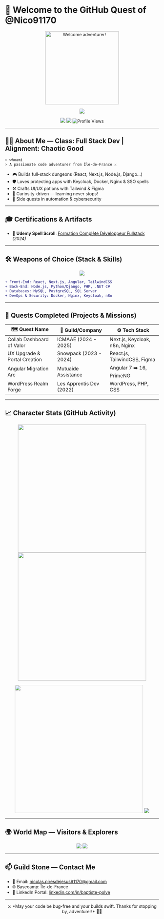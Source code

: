 # 👾 Welcome to the GitHub Quest of @Nico91170

<p align="center">
  <img src="https://media.tenor.com/DUMFeU1Y0ZAAAAAC/pixel-pixel-art.gif" width="240" alt="Welcome adventurer!"/>
</p>

<p align="center">
  <img src="https://readme-typing-svg.demolab.com?font=Fira+Code&size=24&pause=1000&center=true&vCenter=true&width=500&lines=Full+Stack+Mage+%F0%9F%94%AE+%26+Bug+Slayer;Crafting+modern+UIs+%F0%9F%96%8C%EF%B8%8F;Summoning+secure+backends+%F0%9F%94%92;Guild+Tech:+Open+to+Quests+Worldwide!"/>
</p>

<p align="center">
  <a href="mailto:nicolas.piresdejesus91170@gmail.com"><img src="https://img.shields.io/badge/📬%20Mail-Nico-red?style=for-the-badge"/></a>
  <a href="https://www.linkedin.com/in/baptiste-polve"><img src="https://img.shields.io/badge/🔗%20LinkedIn-Network-blue?style=for-the-badge"/></a>
  <img src="https://komarev.com/ghpvc/?username=Nico91170&style=for-the-badge" alt="Profile Views"/>
</p>

---

## 🧙‍♂️ About Me — Class: Full Stack Dev | Alignment: Chaotic Good

```bash
> whoami
> A passionate code adventurer from Île-de-France ⚔️
```

- 🎮 Builds full-stack dungeons (React, Next.js, Node.js, Django...)
- 🛡️ Loves protecting apps with Keycloak, Docker, Nginx & SSO spells
- ⚒️ Crafts UI/UX potions with Tailwind & Figma
- 🧩 Curiosity-driven — learning never stops!
- 💾 Side quests in automation & cybersecurity

---

## 🎓 Certifications & Artifacts

- 🧠 **Udemy Spell Scroll**: [Formation Complète Développeur Fullstack](https://www.udemy.com/certificate/UC-fb0916d4-dd36-4358-b0d5-0e28124ffbe2/) *(2024)*

---

## 🛠️ Weapons of Choice (Stack & Skills)

<p align="center">
  <img src="https://skillicons.dev/icons?i=html,css,js,ts,react,nextjs,angular,tailwind,figma,nodejs,php,python,django,dotnet,cs,java,mysql,postgresql,git,docker,nginx,ubuntu,keycloak" />
</p>

```diff
+ Front-End: React, Next.js, Angular, TailwindCSS
+ Back-End: Node.js, Python/Django, PHP, .NET C#
+ Databases: MySQL, PostgreSQL, SQL Server
+ DevOps & Security: Docker, Nginx, Keycloak, n8n
```

---

## 🧾 Quests Completed (Projects & Missions)

| 🗺️ Quest Name                  | 🏰 Guild/Company          | ⚙️ Tech Stack                        |
|------------------------------|---------------------------|-------------------------------------|
| Collab Dashboard of Valor    | ICMAAE (2024 - 2025)      | Next.js, Keycloak, n8n, Nginx       |
| UX Upgrade & Portal Creation | Snowpack (2023 - 2024)    | React.js, TailwindCSS, Figma        |
| Angular Migration Arc        | Mutuaide Assistance       | Angular 7 ➡️ 16, PrimeNG             |
| WordPress Realm Forge        | Les Apprentis Dev (2022)  | WordPress, PHP, CSS                 |

---

## 📈 Character Stats (GitHub Activity)

<p align="center">
  <img src="https://github-readme-stats.vercel.app/api?username=Nico91170&show_icons=true&theme=tokyonight" width="420"/>
  <img src="https://github-readme-streak-stats.herokuapp.com?user=Nico91170&theme=tokyonight" width="420"/>
</p>
<p align="center">
  <img src="https://github-readme-stats.vercel.app/api/top-langs/?username=Nico91170&layout=compact&theme=tokyonight" width="420"/>
  <img src="https://github-profile-trophy.vercel.app/?username=Nico91170&theme=tokyonight&margin-w=15&margin-h=15"/>
</p>

---

## 🌍 World Map — Visitors & Explorers

<p align="center">
  <img src="https://github-profile-summary-cards.vercel.app/api/cards/profile-details?username=Nico91170&theme=tokyonight"/>
  <img src="https://visitor-badge.laobi.icu/badge?page_id=Nico91170.readme"/>
</p>

---

## 📫 Guild Stone — Contact Me

- 📧 Email: [nicolas.piresdejesus91170@gmail.com](mailto:nicolas.piresdejesus91170@gmail.com)
- 🌐 Basecamp: Île-de-France
- 🧭 LinkedIn Portal: [linkedin.com/in/baptiste-polve](https://www.linkedin.com/in/baptiste-polve)

---

<p align="center">
  ⚔️ *May your code be bug-free and your builds swift. Thanks for stopping by, adventurer!* 🧙‍♂️
</p>
